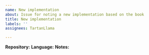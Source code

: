 ```yaml
---
name: New implementation
about: Issue for noting a new implementation based on the book
title: New implementation
labels: ''
assignees: TartanLlama

---
```


**Repository:**
**Language:**
**Notes:**
